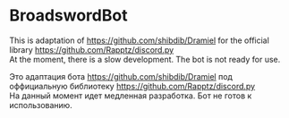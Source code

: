 # BroadswordBot

This is adaptation of https://github.com/shibdib/Dramiel for the official library https://github.com/Rapptz/discord.py  
At the moment, there is a slow development. The bot is not ready for use.

Это адаптация бота https://github.com/shibdib/Dramiel под оффициальную библиотеку https://github.com/Rapptz/discord.py  
На данный момент идет медленная разработка. Бот не готов к использованию.
